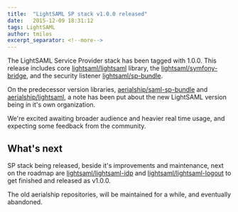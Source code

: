 ```yaml
---
title:  "LightSAML SP stack v1.0.0 released"
date:   2015-12-09 18:31:12
tags: LightSAML
author: tmilos
excerpt_separator: <!--more-->
---
```


The LightSAML Service Provider stack has been tagged with 1.0.0. This release includes core
[lightsaml/lightsaml](https://github.com/lightSAML/lightSAML/releases/tag/1.0.0) library, the
[lightsaml/symfony-bridge](https://github.com/lightSAML/SymfonyBridgeBundle/releases/tag/1.0.0), and
the security listener [lightsaml/sp-bundle](https://github.com/lightSAML/SpBundle/releases/tag/1.0.0).

<!--more-->

On the predecessor version libraries, [aerialship/saml-sp-bundle](https://github.com/aerialship/SamlSPBundle) and
[aerialship/lightsaml](https://github.com/aerialship/lightsaml), a note has been put about the new LightSAML version
being in it's own organization.

We're excited awaiting broader audience and heavier real time usage, and expecting some feedback from the community.


What's next
-----------

SP stack being released, beside it's improvements and maintenance, next on the roadmap are
[lightsaml/lightsaml-idp](https://github.com/lightSAML/lightSAML-IDP) and
[lightsaml/lightsaml-logout](https://github.com/lightSAML/lightSAML-logout) to get finished and released as v1.0.0.

The old aerialship repositories, will be maintained for a while, and eventually abandoned.
